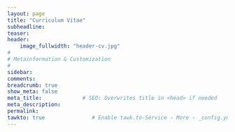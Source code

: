 ```yaml
---
layout: page
title: "Curriculum Vitae"
subheadline: 
teaser: 
header:
    image_fullwidth: "header-cv.jpg"
#
# Metainformation & Customization
#
sidebar: 
comments:
breadcrumb: true
show_meta: false
meta_title:             # SEO: Overwrites title in <head> if needed
meta_description:
permalink:
tawkto: true               # Enable tawk.to-Service › More › _config.yml
---
```



 
